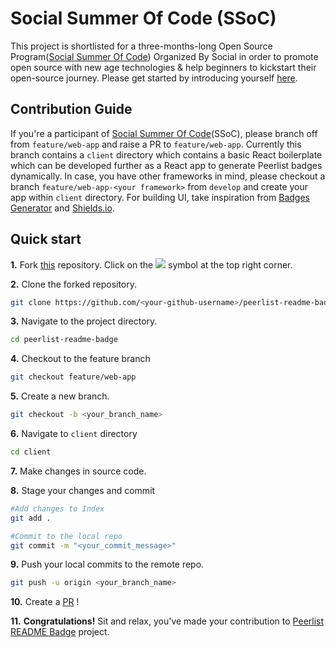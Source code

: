 # Social Summer Of Code (SSoC)

This project is shortlisted for a three-months-long Open Source Program([Social Summer Of Code](https://ssoc.devfolio.co/)) Organized By Social in order to promote open source with new age technologies & help beginners to kickstart their open-source journey. Please get started by introducing yourself [here](https://github.com/vinitshahdeo/peerlist-readme-badge/discussions/6).

## Contribution Guide

If you're a participant of [Social Summer Of Code](https://ssoc.devfolio.co/)(SSoC), please branch off from `feature/web-app` and raise a PR to `feature/web-app`. Currently this branch contains a `client` directory which contains a basic React boilerplate which can be developed further as a React app to generate Peerlist badges dynamically. In case, you have other frameworks in mind, please checkout a branch `feature/web-app-<your framework>` from `develop` and create your app within `client` directory. For building UI, take inspiration from [Badges Generator](https://badgesgenerator.com/) and [Shields.io](https://shields.io/).

## Quick start

**1.** Fork [this](https://github.com/vinitshahdeo/peerlist-readme-badge/) repository.
Click on the <a href="https://github.com/vinitshahdeo/peerlist-readme-badge/"><img src="https://img.icons8.com/ios/24/000000/code-fork.png"></a> symbol at the top right corner.

**2.** Clone the forked repository.

```bash
git clone https://github.com/<your-github-username>/peerlist-readme-badge
```

**3.** Navigate to the project directory.

```bash
cd peerlist-readme-badge
```

**4.** Checkout to the feature branch

```bash
git checkout feature/web-app
```

**5.** Create a new branch.

```bash
git checkout -b <your_branch_name>
```

**6.** Navigate to `client` directory

```bash
cd client
```

**7.** Make changes in source code.

**8.** Stage your changes and commit

```bash
#Add changes to Index
git add .

#Commit to the local repo
git commit -m "<your_commit_message>"
```

**9.** Push your local commits to the remote repo.

```bash
git push -u origin <your_branch_name>
```

**10.** Create a [PR](https://help.github.com/en/github/collaborating-with-issues-and-pull-requests/creating-a-pull-request) !

**11.** **Congratulations!** Sit and relax, you've made your contribution to [Peerlist README Badge](https://vinitshahdeo.github.io/peerlist-readme-badge/) project.
